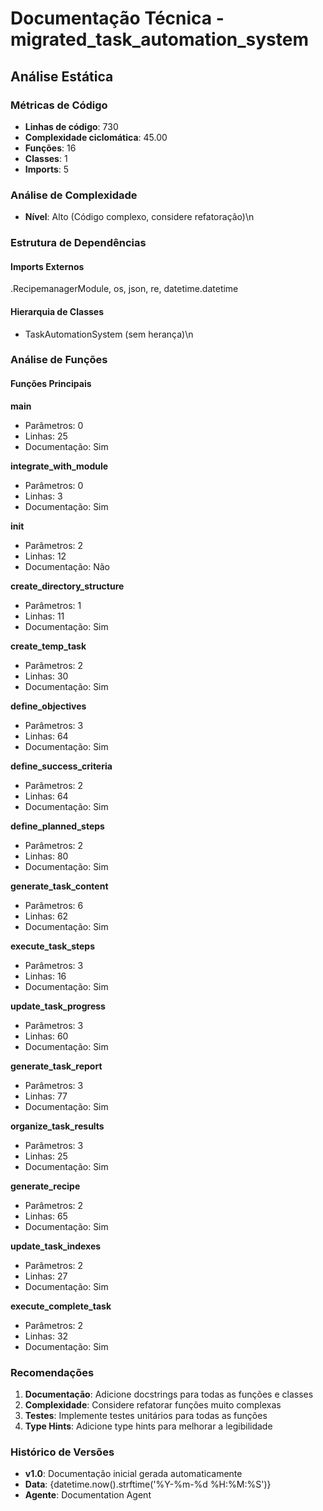 # Documentação Técnica - migrated_task_automation_system

## Análise Estática

### Métricas de Código
- **Linhas de código**: 730
- **Complexidade ciclomática**: 45.00
- **Funções**: 16
- **Classes**: 1
- **Imports**: 5

### Análise de Complexidade
- **Nível**: Alto (Código complexo, considere refatoração)\n
### Estrutura de Dependências

#### Imports Externos
.RecipemanagerModule, os, json, re, datetime.datetime

#### Hierarquia de Classes
- TaskAutomationSystem (sem herança)\n
### Análise de Funções

#### Funções Principais
**main**
- Parâmetros: 0
- Linhas: 25
- Documentação: Sim

**integrate_with_module**
- Parâmetros: 0
- Linhas: 3
- Documentação: Sim

**__init__**
- Parâmetros: 2
- Linhas: 12
- Documentação: Não

**create_directory_structure**
- Parâmetros: 1
- Linhas: 11
- Documentação: Sim

**create_temp_task**
- Parâmetros: 2
- Linhas: 30
- Documentação: Sim

**define_objectives**
- Parâmetros: 3
- Linhas: 64
- Documentação: Sim

**define_success_criteria**
- Parâmetros: 2
- Linhas: 64
- Documentação: Sim

**define_planned_steps**
- Parâmetros: 2
- Linhas: 80
- Documentação: Sim

**generate_task_content**
- Parâmetros: 6
- Linhas: 62
- Documentação: Sim

**execute_task_steps**
- Parâmetros: 3
- Linhas: 16
- Documentação: Sim

**update_task_progress**
- Parâmetros: 3
- Linhas: 60
- Documentação: Sim

**generate_task_report**
- Parâmetros: 3
- Linhas: 77
- Documentação: Sim

**organize_task_results**
- Parâmetros: 3
- Linhas: 25
- Documentação: Sim

**generate_recipe**
- Parâmetros: 2
- Linhas: 65
- Documentação: Sim

**update_task_indexes**
- Parâmetros: 2
- Linhas: 27
- Documentação: Sim

**execute_complete_task**
- Parâmetros: 2
- Linhas: 32
- Documentação: Sim

### Recomendações

1. **Documentação**: Adicione docstrings para todas as funções e classes
2. **Complexidade**: Considere refatorar funções muito complexas
3. **Testes**: Implemente testes unitários para todas as funções
4. **Type Hints**: Adicione type hints para melhorar a legibilidade

### Histórico de Versões

- **v1.0**: Documentação inicial gerada automaticamente
- **Data**: {datetime.now().strftime('%Y-%m-%d %H:%M:%S')}
- **Agente**: Documentation Agent

